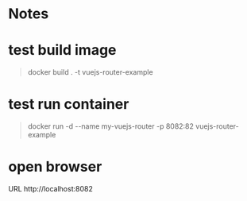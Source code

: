 # Notes

# test build image
> docker build . -t vuejs-router-example

# test run container
> docker run -d --name my-vuejs-router -p 8082:82 vuejs-router-example

# open browser
URL http://localhost:8082